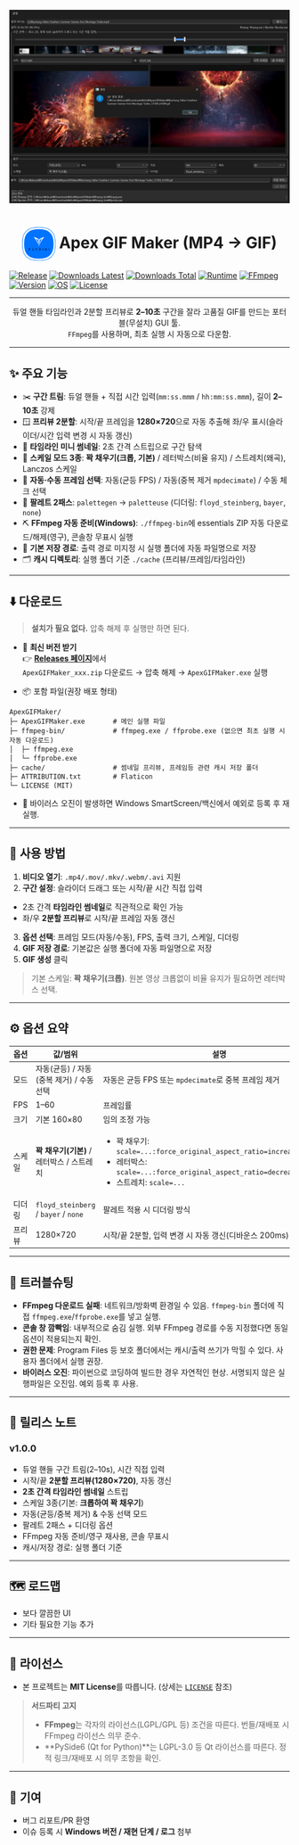 ![Apex GIF Maker](./main.png)
<h1 align=center>
  <img src="./logo.png" alt="APEX GIF MAKER Logo" width="60" style="vertical-align: middle;">
  Apex GIF Maker (MP4 → GIF)
</h1>

[![Release](https://img.shields.io/github/release/deuxdoom/APEXGIFMAKER?logo=github&style=flat&label=RELEASE)](https://github.com/deuxdoom/TVerDownloader/releases/latest)
[![Downloads Latest](https://img.shields.io/github/downloads/deuxdoom/APEXGIFMAKER/latest/total?logo=github&style=flat&label=DOWNLOADS@LATEST)](https://github.com/deuxdoom/APEXGIFMAKER/releases/latest)
[![Downloads Total](https://img.shields.io/github/downloads/deuxdoom/APEXGIFMAKER/total?logo=github&style=flat&label=DOWNLOADS)](https://github.com/deuxdoom/APEXGIFMAKER/releases)
[![Runtime](https://img.shields.io/badge/Runtime-Embedded%20Python-blue)](https://python.org)
[![FFmpeg](https://img.shields.io/badge/FFmpeg-Auto%20Setup-2ea44f?logo=ffmpeg&logoColor=white)](https://ffmpeg.org)
[![Version](https://img.shields.io/badge/Version-v1.0.0-6f42c1)](#)
[![OS](https://img.shields.io/badge/OS-Windows%2010%2F11%20x64-2ea44f?logo=windows&logoColor=white)](#)
[![License](https://img.shields.io/badge/License-MIT-informational)](./LICENSE)

---

<p align="center">
  듀얼 핸들 타임라인과 2분할 프리뷰로 <b>2–10초</b> 구간을 잘라 고품질 GIF를 만드는 포터블(무설치) GUI 툴.<br/>
  <code>FFmpeg</code>를 사용하며, 최초 실행 시 자동으로 다운함.
</p>

---

## ✨ 주요 기능
- ✂️ **구간 트림**: 듀얼 핸들 + 직접 시간 입력(`mm:ss.mmm` / `hh:mm:ss.mmm`), 길이 **2–10초** 강제
- 🪟 **프리뷰 2분할**: 시작/끝 프레임을 **1280×720**으로 자동 추출해 좌/우 표시(슬라이더/시간 입력 변경 시 자동 갱신)
- 🧭 **타임라인 미니 썸네일**: 2초 간격 스트립으로 구간 탐색
- 🧩 **스케일 모드 3종**: **꽉 채우기(크롭, 기본)** / 레터박스(비율 유지) / 스트레치(왜곡), Lanczos 스케일
- 🤖 **자동·수동 프레임 선택**: 자동(균등 FPS) / 자동(중복 제거 `mpdecimate`) / 수동 체크 선택
- 🎨 **팔레트 2패스**: `palettegen` → `paletteuse` (디더링: `floyd_steinberg`, `bayer`, `none`)
- ⛏️ **FFmpeg 자동 준비(Windows)**: `./ffmpeg-bin`에 essentials ZIP 자동 다운로드/해제(영구), 콘솔창 무표시 실행
- 💾 **기본 저장 경로**: 출력 경로 미지정 시 실행 폴더에 자동 파일명으로 저장
- 🗂️ **캐시 디렉토리**: 실행 폴더 기준 `./cache` (프리뷰/프레임/타임라인)

---

## ⬇️ 다운로드
> **설치가 필요 없다.** 압축 해제 후 실행만 하면 된다.

- 🔽 **최신 버전 받기**  
  👉 [**Releases 페이지**](https://github.com/deuxdoom/APEXGIFMAKER/releases)에서  
  `ApexGIFMaker_xxx.zip` 다운로드 → 압축 해제 → `ApexGIFMaker.exe` 실행

- 📦 포함 파일(권장 배포 형태)
```text
ApexGIFMaker/
├─ ApexGIFMaker.exe       # 메인 실행 파일
├─ ffmpeg-bin/            # ffmpeg.exe / ffprobe.exe (없으면 최초 실행 시 자동 다운로드)
│  ├─ ffmpeg.exe
│  └─ ffprobe.exe
├─ cache/                 # 썸네일 프리뷰, 프레임등 관련 캐시 저장 폴더
├─ ATTRIBUTION.txt        # Flaticon
└─ LICENSE (MIT)
```

- 🧾 바이러스 오진이 발생하면 Windows SmartScreen/백신에서 예외로 등록 후 재실행.

---

## 🚀 사용 방법
1) **비디오 열기**: `.mp4/.mov/.mkv/.webm/.avi` 지원  
2) **구간 설정**: 슬라이더 드래그 또는 시작/끝 시간 직접 입력 
 - 2초 간격 **타임라인 썸네일**로 직관적으로 확인 가능  
 - 좌/우 **2분할 프리뷰**로 시작/끝 프레임 자동 갱신  
3) **옵션 선택**: 프레임 모드(자동/수동), FPS, 출력 크기, 스케일, 디더링  
4) **GIF 저장 경로**: 기본값은 실행 폴더에 자동 파일명으로 저장  
5) **GIF 생성** 클릭

> 기본 스케일: **꽉 채우기(크롭)**. 원본 영상 크롭없이 비율 유지가 필요하면 레터박스 선택.

---

## ⚙️ 옵션 요약

| 옵션 | 값/범위 | 설명 |
|---|---|---|
| 모드 | 자동(균등) / 자동(중복 제거) / 수동 선택 | 자동은 균등 FPS 또는 `mpdecimate`로 중복 프레임 제거 |
| FPS | 1–60 | 프레임률 |
| 크기 | 기본 160×80 | 임의 조정 가능 |
| 스케일 | **꽉 채우기(기본)** / 레터박스 / 스트레치 | <ul><li>꽉 채우기: `scale=...:force_original_aspect_ratio=increase,crop=...`</li><li>레터박스: `scale=...:force_original_aspect_ratio=decrease,pad=...`</li><li>스트레치: `scale=...`</li></ul> |
| 디더링 | `floyd_steinberg` / `bayer` / `none` | 팔레트 적용 시 디더링 방식 |
| 프리뷰 | 1280×720 | 시작/끝 2분할, 입력 변경 시 자동 갱신(디바운스 200ms) |

---

## 🧯 트러블슈팅
- **FFmpeg 다운로드 실패**: 네트워크/방화벽 환경일 수 있음. `ffmpeg-bin` 폴더에 직접 `ffmpeg.exe`/`ffprobe.exe`를 넣고 실행.  
- **콘솔 창 깜빡임**: 내부적으로 숨김 실행. 외부 FFmpeg 경로를 수동 지정했다면 동일 옵션이 적용되는지 확인.  
- **권한 문제**: Program Files 등 보호 폴더에서는 캐시/출력 쓰기가 막힐 수 있다. 사용자 폴더에서 실행 권장.  
- **바이러스 오진**: 파이썬으로 코딩하여 빌드한 경우 자연적인 현상. 서명되지 않은 실행파일은 오진임. 예외 등록 후 사용.

---

## 📝 릴리스 노트
### v1.0.0
- 듀얼 핸들 구간 트림(2–10s), 시간 직접 입력
- 시작/끝 **2분할 프리뷰(1280×720)**, 자동 갱신
- **2초 간격 타임라인 썸네일** 스트립
- 스케일 3종(기본: **크롭하여 꽉 채우기**)
- 자동(균등/중복 제거) & 수동 선택 모드
- 팔레트 2패스 + 디더링 옵션
- FFmpeg 자동 준비/영구 재사용, 콘솔 무표시
- 캐시/저장 경로: 실행 폴더 기준

---

## 🗺️ 로드맵
- 보다 깔끔한 UI
- 기타 필요한 기능 추가

---

## 📜 라이선스
- 본 프로젝트는 **MIT License**를 따릅니다. (상세는 [`LICENSE`](./LICENSE) 참조)

> **서드파티 고지**  
> - **FFmpeg**는 각자의 라이선스(LGPL/GPL 등) 조건을 따른다. 번들/재배포 시 FFmpeg 라이선스 의무 준수.  
> - **PySide6 (Qt for Python)**는 LGPL-3.0 등 Qt 라이선스를 따른다. 정적 링크/재배포 시 의무 조항을 확인.

---

## 🤝 기여
- 버그 리포트/PR 환영  
- 이슈 등록 시 **Windows 버전 / 재현 단계 / 로그** 첨부
